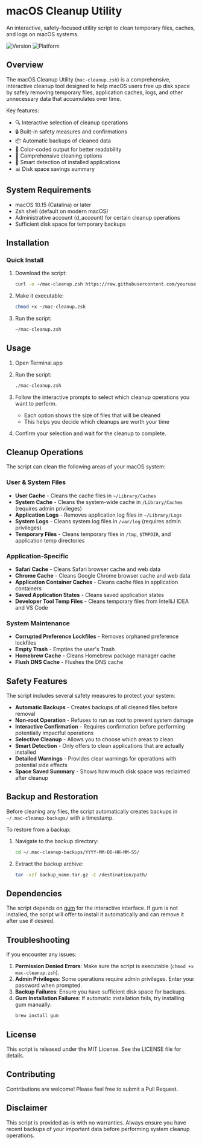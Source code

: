 # macOS Cleanup Utility

An interactive, safety-focused utility script to clean temporary files, caches, and logs on macOS systems.

![Version](https://img.shields.io/badge/version-1.0.0-blue)
![Platform](https://img.shields.io/badge/platform-macOS-lightgrey)

## Overview

The macOS Cleanup Utility (`mac-cleanup.zsh`) is a comprehensive, interactive cleanup tool designed to help macOS users free up disk space by safely removing temporary files, application caches, logs, and other unnecessary data that accumulates over time.

Key features:
- 🔍 Interactive selection of cleanup operations
- 🔒 Built-in safety measures and confirmations
- 📦 Automatic backups of cleaned data
- 🎨 Color-coded output for better readability
- 🧰 Comprehensive cleaning options
- 🤖 Smart detection of installed applications
- 📊 Disk space savings summary

## System Requirements

- macOS 10.15 (Catalina) or later
- Zsh shell (default on modern macOS)
- Administrative account (d_account) for certain cleanup operations
- Sufficient disk space for temporary backups

## Installation

### Quick Install

1. Download the script:
   ```bash
   curl -o ~/mac-cleanup.zsh https://raw.githubusercontent.com/yourusername/mac-cleanup/main/mac-cleanup.zsh
   ```

2. Make it executable:
   ```bash
   chmod +x ~/mac-cleanup.zsh
   ```

3. Run the script:
   ```bash
   ~/mac-cleanup.zsh
   ```

## Usage

1. Open Terminal.app
2. Run the script:
   ```bash
   ./mac-cleanup.zsh
   ```

3. Follow the interactive prompts to select which cleanup operations you want to perform.
   - Each option shows the size of files that will be cleaned
   - This helps you decide which cleanups are worth your time
4. Confirm your selection and wait for the cleanup to complete.

## Cleanup Operations

The script can clean the following areas of your macOS system:

### User & System Files

- **User Cache** - Cleans the cache files in `~/Library/Caches`
- **System Cache** - Cleans the system-wide cache in `/Library/Caches` (requires admin privileges)
- **Application Logs** - Removes application log files in `~/Library/Logs`
- **System Logs** - Cleans system log files in `/var/log` (requires admin privileges)
- **Temporary Files** - Cleans temporary files in `/tmp`, `$TMPDIR`, and application temp directories

### Application-Specific

- **Safari Cache** - Cleans Safari browser cache and web data
- **Chrome Cache** - Cleans Google Chrome browser cache and web data
- **Application Container Caches** - Cleans cache files in application containers
- **Saved Application States** - Cleans saved application states
- **Developer Tool Temp Files** - Cleans temporary files from IntelliJ IDEA and VS Code

### System Maintenance

- **Corrupted Preference Lockfiles** - Removes orphaned preference lockfiles
- **Empty Trash** - Empties the user's Trash
- **Homebrew Cache** - Cleans Homebrew package manager cache
- **Flush DNS Cache** - Flushes the DNS cache

## Safety Features

The script includes several safety measures to protect your system:

- **Automatic Backups** - Creates backups of all cleaned files before removal
- **Non-root Operation** - Refuses to run as root to prevent system damage
- **Interactive Confirmation** - Requires confirmation before performing potentially impactful operations
- **Selective Cleanup** - Allows you to choose which areas to clean
- **Smart Detection** - Only offers to clean applications that are actually installed
- **Detailed Warnings** - Provides clear warnings for operations with potential side effects
- **Space Saved Summary** - Shows how much disk space was reclaimed after cleanup

## Backup and Restoration

Before cleaning any files, the script automatically creates backups in `~/.mac-cleanup-backups/` with a timestamp.

To restore from a backup:
1. Navigate to the backup directory:
   ```bash
   cd ~/.mac-cleanup-backups/YYYY-MM-DD-HH-MM-SS/
   ```
2. Extract the backup archive:
   ```bash
   tar -xzf backup_name.tar.gz -C /destination/path/
   ```

## Dependencies

The script depends on [gum](https://github.com/charmbracelet/gum) for the interactive interface. If gum is not installed, the script will offer to install it automatically and can remove it after use if desired.

## Troubleshooting

If you encounter any issues:

1. **Permission Denied Errors**: Make sure the script is executable (`chmod +x mac-cleanup.zsh`).
2. **Admin Privileges**: Some operations require admin privileges. Enter your password when prompted.
3. **Backup Failures**: Ensure you have sufficient disk space for backups.
4. **Gum Installation Failures**: If automatic installation fails, try installing gum manually:
   ```bash
   brew install gum
   ```

## License

This script is released under the MIT License. See the LICENSE file for details.

## Contributing

Contributions are welcome! Please feel free to submit a Pull Request.

## Disclaimer

This script is provided as-is with no warranties. Always ensure you have recent backups of your important data before performing system cleanup operations.
